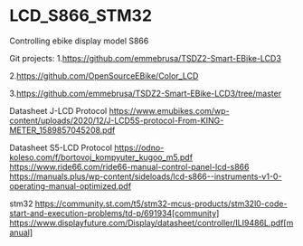 # LCD_S866_STM32
Controlling ebike display model S866

Git projects:
1.https://github.com/emmebrusa/TSDZ2-Smart-EBike-LCD3

2.https://github.com/OpenSourceEBike/Color_LCD

3.https://github.com/emmebrusa/TSDZ2-Smart-EBike-LCD3/tree/master

Datasheet J-LCD Protocol
https://www.emubikes.com/wp-content/uploads/2020/12/J-LCD5S-protocol-From-KING-METER_1589857045208.pdf

Datasheet S5-LCD Protocol
https://odno-koleso.com/f/bortovoj_kompyuter_kugoo_m5.pdf
https://www.ride66.com/ride66-manual-control-panel-lcd-s866
https://manuals.plus/wp-content/sideloads/lcd-s866--instruments-v1-0-operating-manual-optimized.pdf

stm32
https://community.st.com/t5/stm32-mcus-products/stm32l0-code-start-and-execution-problems/td-p/691934[community]
https://www.displayfuture.com/Display/datasheet/controller/ILI9486L.pdf[manual]

